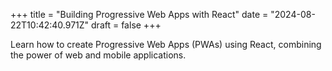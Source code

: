 +++
title = "Building Progressive Web Apps with React"
date = "2024-08-22T10:42:40.971Z"
draft = false
+++

  Learn how to create Progressive Web Apps (PWAs) using React, combining the power of web and mobile applications.
        